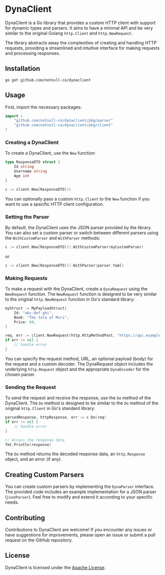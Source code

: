 # DynaClient

DynaClient is a Go library that provides a custom HTTP client with support for dynamic types and parsers. It aims to have a minimal API and be very similar to the original Golang `http.Client` and `http.NewRequest`.

The library abstracts away the complexities of creating and handling HTTP requests, providing a streamlined and intuitive interface for making requests and processing responses.

## Installation

```shell
go get github.com/notnull-co/dynaclient
```

## Usage

First, import the necessary packages:

```go
import (
	"github.com/notnull-co/dynaclient/pkg/parser"
	"github.com/notnull-co/dynaclient/pkg/client"
)
```

### Creating a DynaClient

To create a DynaClient, use the `New` function:

```go
type ResponseDTO struct {
    Id string
    Username string
    Age int
}

c := client.New[ResponseDTO]()
```

You can optionally pass a custom `http.Client` to the `New` function if you want to use a specific HTTP client configuration.

### Setting the Parser

By default, the DynaClient uses the JSON parser provided by the library. You can also set a custom parser or switch between different parsers using the `WithCustomParser` and `WithParser` methods:

```go
c := client.New[ResponseDTO]().WithCustomParser(myCustomParser)
```

or

```go
c := client.New[ResponseDTO]().WithParser(parser.Yaml)
```

### Making Requests

To make a request with the DynaClient, create a `DynaRequest` using the `NewRequest` function. The `NewRequest` function is designed to be very similar to the original `http.NewRequest` function in Go's standard library:

```go
myStruct := MyPayloadStruct{
    Id: "abc-def-ghi",
    Book: "The tale of Muri",
    Price: 69,
}

req, err := client.NewRequest(http.HttpMethodPost, "https://api.example.com", myStruct)
if err != nil {
    // handle error
}
```

You can specify the request method, URL, an optional payload (body) for the request and a custom decoder. The DynaRequest object includes the underlying `http.Request` object and the appropriate `DynaEncoder` for the chosen parser.

### Sending the Request

To send the request and receive the response, use the `Do` method of the DynaClient. The `Do` method is designed to be similar to the `Do` method of the original `http.Client` in Go's standard library:

```go
parsedResponse, httpResponse, err := c.Do(req)
if err != nil {
    // handle error
}

// Access the response data
fmt.Println(response)
```

The `Do` method returns the decoded response data, an `http.Response` object, and an error (if any).

## Creating Custom Parsers

You can create custom parsers by implementing the `DynaParser` interface. The provided code includes an example implementation for a JSON parser (`jsonParser`). Feel free to modify and extend it according to your specific needs.

## Contributing

Contributions to DynaClient are welcome! If you encounter any issues or have suggestions for improvements, please open an issue or submit a pull request on the GitHub repository.

## License

DynaClient is licensed under the [Apache License](https://opensource.org/license/apache-2-0/).

